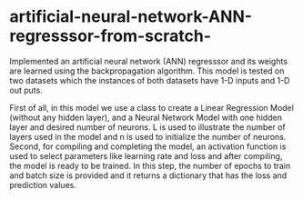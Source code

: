 # artificial-neural-network-ANN-regresssor-from-scratch-

Implemented an artificial neural network
(ANN) regresssor and its weights are learned using the
backpropagation algorithm. This model is tested on two datasets
which the instances of both datasets have 1-D inputs and 1-D out
puts.

First of all, in this model we use a class to create a Linear
Regression Model (without any hidden layer), and a Neural
Network Model with one hidden layer and desired number of
neurons. L is used to illustrate the number of layers used in the
model and n is used to initialize the number of neurons.
Second, for compiling and completing the model, an
activation function is used to select parameters like learning
rate and loss and after compiling, the model is ready to be
trained. In this step, the number of epochs to train and batch
size is provided and it returns a dictionary that has the loss and
prediction values.
